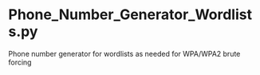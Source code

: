 # Phone_Number_Generator_Wordlists.py
Phone number generator for wordlists as needed for WPA/WPA2 brute forcing
